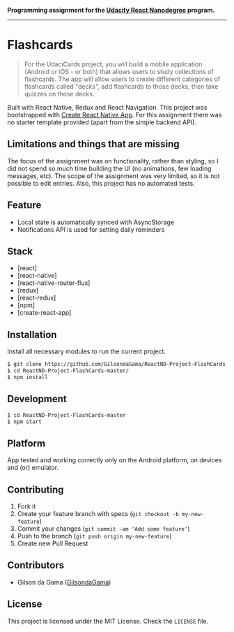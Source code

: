 **Programming assignment for the [Udacity React Nanodegree](https://www.udacity.com/course/react-nanodegree--nd019) program.**

---

# Flashcards
> For the UdaciCards project, you will build a mobile application (Android or iOS - or both) that allows users to study collections of flashcards. The app will allow users to create different categories of flashcards called "decks", add flashcards to those decks, then take quizzes on those decks.

Built with React Native, Redux and React Navigation. This project was bootstrapped with [Create React Native App](https://github.com/react-community/create-react-native-app#getting-started).
For this assignment there was no starter template provided (apart from the simple backend API).


## Limitations and things that are missing

The focus of the assignment was on functionality, rather than styling, so I did not spend so much time building the UI (no animations, few loading messages, etc). 
The scope of the assignment was very limited, so it is not possible to edit entries. Also, this project has no automated tests.


## Feature

* Local state is automatically synced with AsyncStorage
* Notifications API is used for setting daily reminders


## Stack

* [react]
* [react-native]
* [react-native-router-flux]
* [redux]
* [react-redux]
* [npm]
* [create-react-app]



## Installation

Install all necessary modules to run the current project.

```bash
$ git clone https://github.com/GilsondaGama/ReactND-Project-FlashCards
$ cd ReactND-Project-FlashCards-master/
$ npm install
```


## Development

```bash
$ cd ReactND-Project-FlashCards-master
$ npm start
```


## Platform
App tested and working correctly only on the Android platform, on devices and (or) emulator.



## Contributing

1. Fork it
2. Create your feature branch with specs (`git checkout -b my-new-feature`)
3. Commit your changes (`git commit -am 'Add some feature'`)
4. Push to the branch (`git push origin my-new-feature`)
5. Create new Pull Request


## Contributors

* Gilson da Gama ([GilsondaGama](https://github.com/GilsondaGama))


## License

This project is licensed under the MIT License. Check the `LICENSE` file.
